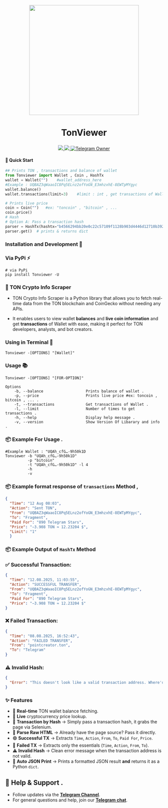 <p align="center">
  <img align="center" width="350" src="https://github.com/user-attachments/assets/779356f9-84af-4247-83f0-32be2229c569" />

  <h1 align="center">TonViewer</h1>
  <h3 align="center"></h3>
</p>


<p align="center">

<a href="https://pypi.org/project/Tonviewer/">
    <img src="https://img.shields.io/pypi/v/Tonviewer?color=red&logo=pypi&logoColor=red">
  </a>

  <a href="https://t.me/Pycodz">
    <img src="https://img.shields.io/badge/Telegram-Channel-blue.svg?logo=telegram">
  </a>
  
  <a href="https://t.me/DevZ44d" target="_blank">
    <img alt="Telegram Owner" src="https://img.shields.io/badge/Telegram-Owner-red.svg?logo=telegram" />
  </a>
</p>

#### 🚀 Quick Start
```python
## Prints TON , transactions and balance of wallet
from Tonviewer import Wallet , Coin , HashTx
wallet = Wallet("")    #wallet_address_here
#Example : UQBAZ3qWaaoIC8Pq5ELnz2ofYoGN_E3mhzxhE-8EWTpMYgyc
wallet.balance()
wallet.transactions(limit=3)    #limit : int , get transactions of Wallet default = 1

# Prints live price
coin = Coin("")   #ex: "toncoin" , "bitcoin" , ...
coin.price()
# Hash
# Option A: Pass a transaction hash
parser = HashTx(hashtx="b4566294bb20e0c22c57109f1128b903d4446d12710b3926b48c42cfc60dd097")
parser.get()  # prints & returns dict

```

### Installation and Development 🚀

### Via PyPi ⚡️
```shell
# via PyPi
pip install Tonviewer -U
```

### 💎 TON Crypto Info Scraper

- TON Crypto Info Scraper is a Python library that allows you to fetch real-time data from the TON blockchain and CoinGecko without needing any APIs.

- It enables users to view wallet **balances** and **live coin information** and get **transactions** of Wallet with ease, making it perfect for TON developers, analysts, and bot creators.


### Using in Terminal 🚀
```shell
Tonviewer -[OPTIONS] "[Wallet]"
```

### Usage 📚
```text
Tonviewer -[OPTIONS] "[FOR-OPTION]"

Options
    -b, --balance                   Prints balance of wallet .
    -p, --price                     Prints live price #ex: toncoin , bitcoin , ... .
    -t, --transactions              Get transactions of Wallet . 
    -l, --limit                     Number of times to get transactions .
    -h, --help                      Display help message .
    -v, --version                   Show Version Of Libarary and info .
```

### 📦 Example For Usage .
```shell
#Example Wallet : "UQAh_cfG…-9h50k1D
Tonviewer -b "UQAh_cfG…-9h50k1D"
          -p "bitcoin"
          -t "UQAh_cfG…-9h50k1D" -l 4
          -h
          -v
```

### 📦 Example format response of `transactions` Method ,
```json
{
  "Time": "12 Aug 08:03",
  "Action": "Sent TON",
  "From": "UQBAZ3qWaaoIC8Pq5ELnz2ofYoGN_E3mhzxhE-8EWTpMYgyc",
  "To": "Fragment",
  "Paid For": "890 Telegram Stars",
  "Price": "−3.908 TON ≈ 12.23204 $",
  "Limit": "1"
  }
```

### 📦 Example Output of `HashTx` Method

### ✅ Successful Transaction:
```json
{
  "Time": "12.08.2025, 11:03:55",
  "Action": "SUCCESSFUL TRANSFER",
  "From": "UQBAZ3qWaaoIC8Pq5ELnz2ofYoGN_E3mhzxhE-8EWTpMYgyc",
  "To": "Fragment",
  "Paid For": "890 Telegram Stars",
  "Price": "−3.908 TON ≈ 12.23204 $"
}
```

### ❌ Failed Transaction:
```json
{
  "Time": "08.08.2025, 16:52:43",
  "Action": "FAILED TRANSFER",
  "From": "pointcreator.ton",
  "To": "Telegram"
}
```

### ⚠️ Invalid Hash:
```json
{
  "Error": "This doesn't look like a valid transaction address. Where'd you get that?"
}
```


### ✨ Features

- 🧾  **Real-time** TON wallet balance fetching.
- 💬 **Live** cryptocurrency price lookup.
- 🔎 **Transaction by Hash** → Simply pass a transaction hash, it grabs the page via Selenium.
- 📄 **Parse Raw HTML** → Already have the page source? Pass it directly.
- 🟢 **Successful TX** → Extracts `Time`, `Action`, `From`, `To`, `Paid For`, `Price`.
- 🔴 **Failed TX** → Extracts only the essentials (`Time`, `Action`, `From`, `To`).
- ⚠️ **Invalid Hash** → Clean error message when the transaction address is not valid.
- 🧾 **Auto JSON Print** → Prints a formatted JSON result **and** returns it as a Python `dict`.


## 💬 Help & Support .
- Follow updates via the **[Telegram Channel](https://t.me/Pycodz)**.
- For general questions and help, join our **[Telegram chat](https://t.me/PyChTz)**.



